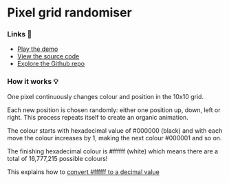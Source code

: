 # Pixel grid randomiser

### Links 🔗
- [Play the demo](https://js-pixel-grid-randomiser.rolandjlevy.repl.co/)
- [View the source code](https://replit.com/@RolandJLevy/js-pixel-grid-randomiser)
- [Explore the Github repo](https://github.com/rolandjlevy/js-pixel-grid-randomiser)

### How it works 💡

One pixel continuously changes colour and position in the 10x10 grid.

Each new position is chosen randomly: either one position up, down, left or right. This process repeats itself to create an organic animation.

The colour starts with hexadecimal value of #000000 (black) and with each move the colour increases by 1, making the next colour #000001 and so on.

The finishing hexadecimal colour is #ffffff (white) which means there are a total of 16,777,215 possible colours!

This explains how to [convert #ffffff to a decimal value](https://www.colorhexa.com/ffffff) 
